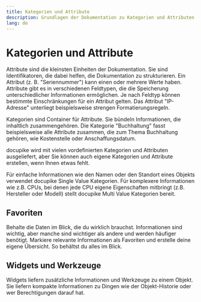 ```yaml
---
title: Kategorien und Attribute
description: Grundlagen der Dokumentation zu Kategorien und Attributen in docupike
lang: de
---
```


# Kategorien und Attribute

Attribute sind die kleinsten Einheiten der Dokumentation. Sie sind Identifikatoren, die dabei helfen, die Dokumentation zu strukturieren. Ein Attribut (z. B. "Seriennummer") kann einen oder mehrere Werte haben. Attribute gibt es in verschiedenen Feldtypen, die die Speicherung unterschiedlicher Informationen ermöglichen. Je nach Feldtyp können bestimmte Einschränkungen für ein Attribut gelten. Das Attribut "IP-Adresse" unterliegt beispielsweise strengen Formatierungsregeln.

Kategorien sind Container für Attribute. Sie bündeln Informationen, die inhaltlich zusammengehören. Die Kategorie "Buchhaltung" fasst beispielsweise alle Attribute zusammen, die zum Thema Buchhaltung gehören, wie Kostenstelle oder Anschaffungsdatum.

docupike wird mit vielen vordefinierten Kategorien und Attributen ausgeliefert, aber Sie können auch eigene Kategorien und Attribute erstellen, wenn Ihnen etwas fehlt.

Für einfache Informationen wie den Namen oder den Standort eines Objekts verwendet docupike Single Value Kategorien. Für komplexere Informationen wie z.B. CPUs, bei denen jede CPU eigene Eigenschaften mitbringt (z.B. Hersteller oder Modell) stellt docupike Multi Value Kategorien bereit.


## Favoriten

Behalte die Daten im Blick, die du wirklich brauchst. Informationen sind wichtig, aber manche sind wichtiger als andere und werden häufiger benötigt. Markiere relevante Informationen als Favoriten und erstelle deine eigene Übersicht. So behältst du alles im Blick.

## Widgets und Werkzeuge

Widgets liefern zusätzliche Informationen und Werkzeuge zu einem Objekt. Sie liefern kompakte Informationen zu Dingen wie der Objekt-Historie oder wer Berechtigungen darauf hat.
